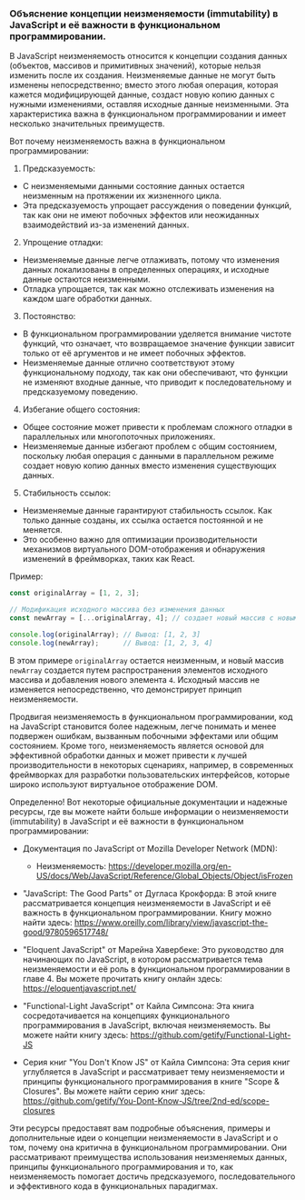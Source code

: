 ### Объяснение концепции неизменяемости (immutability) в JavaScript и её важности в функциональном программировании.

В JavaScript неизменяемость относится к концепции создания данных (объектов, массивов и примитивных значений), которые нельзя изменить после их создания. Неизменяемые данные не могут быть изменены непосредственно; вместо этого любая операция, которая кажется модифицирующей данные, создаст новую копию данных с нужными изменениями, оставляя исходные данные неизменными. Эта характеристика важна в функциональном программировании и имеет несколько значительных преимуществ.

Вот почему неизменяемость важна в функциональном программировании:

1. Предсказуемость:
  - С неизменяемыми данными состояние данных остается неизменным на протяжении их жизненного цикла.
  - Эта предсказуемость упрощает рассуждения о поведении функций, так как они не имеют побочных эффектов или неожиданных взаимодействий из-за изменений данных.

2. Упрощение отладки:
  - Неизменяемые данные легче отлаживать, потому что изменения данных локализованы в определенных операциях, и исходные данные остаются неизменными.
  - Отладка упрощается, так как можно отслеживать изменения на каждом шаге обработки данных.

3. Постоянство:
  - В функциональном программировании уделяется внимание чистоте функций, что означает, что возвращаемое значение функции зависит только от её аргументов и не имеет побочных эффектов.
  - Неизменяемые данные отлично соответствуют этому функциональному подходу, так как они обеспечивают, что функции не изменяют входные данные, что приводит к последовательному и предсказуемому поведению.

4. Избегание общего состояния:
  - Общее состояние может привести к проблемам сложного отладки в параллельных или многопоточных приложениях.
  - Неизменяемые данные избегают проблем с общим состоянием, поскольку любая операция с данными в параллельном режиме создает новую копию данных вместо изменения существующих данных.

5. Стабильность ссылок:
  - Неизменяемые данные гарантируют стабильность ссылок. Как только данные созданы, их ссылка остается постоянной и не меняется.
  - Это особенно важно для оптимизации производительности механизмов виртуального DOM-отображения и обнаружения изменений в фреймворках, таких как React.

Пример:

```javascript
const originalArray = [1, 2, 3];

// Модификация исходного массива без изменения данных
const newArray = [...originalArray, 4]; // создает новый массив с новым элементом

console.log(originalArray); // Вывод: [1, 2, 3]
console.log(newArray);      // Вывод: [1, 2, 3, 4]
```

В этом примере `originalArray` остается неизменным, и новый массив `newArray` создается путем распространения элементов исходного массива и добавления нового элемента `4`. Исходный массив не изменяется непосредственно, что демонстрирует принцип неизменяемости.

Продвигая неизменяемость в функциональном программировании, код на JavaScript становится более надежным, легче понимать и менее подвержен ошибкам, вызванным побочными эффектами или общим состоянием. Кроме того, неизменяемость является основой для эффективной обработки данных и может привести к лучшей производительности в некоторых сценариях, например, в современных фреймворках для разработки пользовательских интерфейсов, которые широко используют виртуальное отображение DOM.

Определенно! Вот некоторые официальные документации и надежные ресурсы, где вы можете найти больше информации о неизменяемости (immutability) в JavaScript и её важности в функциональном программировании:

- Документация по JavaScript от Mozilla Developer Network (MDN):
  - Неизменяемость: https://developer.mozilla.org/en-US/docs/Web/JavaScript/Reference/Global_Objects/Object/isFrozen

- "JavaScript: The Good Parts" от Дугласа Крокфорда: В этой книге рассматривается концепция неизменяемости в JavaScript и её важность в функциональном программировании. Книгу можно найти здесь: https://www.oreilly.com/library/view/javascript-the-good/9780596517748/

- "Eloquent JavaScript" от Марейна Хавербеке: Это руководство для начинающих по JavaScript, в котором рассматривается тема неизменяемости и её роль в функциональном программировании в главе 4. Вы можете прочитать книгу онлайн здесь: https://eloquentjavascript.net/

- "Functional-Light JavaScript" от Кайла Симпсона: Эта книга сосредотачивается на концепциях функционального программирования в JavaScript, включая неизменяемость. Вы можете найти книгу здесь: https://github.com/getify/Functional-Light-JS

- Серия книг "You Don't Know JS" от Кайла Симпсона: Эта серия книг углубляется в JavaScript и рассматривает тему неизменяемости и принципы функционального программирования в книге "Scope & Closures". Вы можете найти серию книг здесь: https://github.com/getify/You-Dont-Know-JS/tree/2nd-ed/scope-closures

Эти ресурсы предоставят вам подробные объяснения, примеры и дополнительные идеи о концепции неизменяемости в JavaScript и о том, почему она критична в функциональном программировании. Они рассматривают преимущества использования неизменяемых данных, принципы функционального программирования и то, как неизменяемость помогает достичь предсказуемого, последовательного и эффективного кода в функциональных парадигмах.
